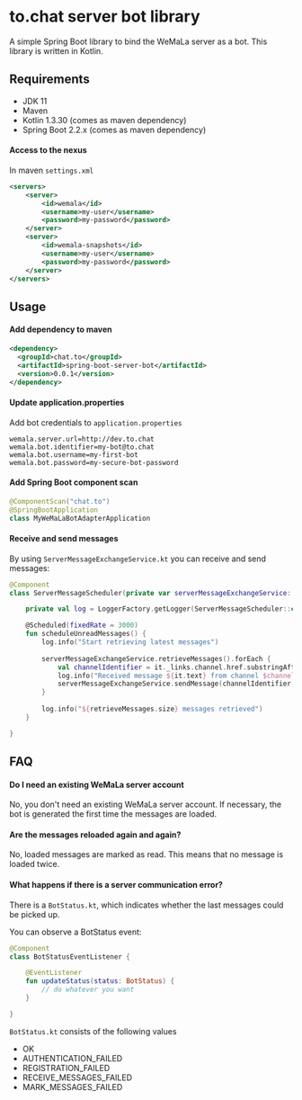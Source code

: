 # to.chat server bot library

A simple Spring Boot library to bind the WeMaLa server as a bot. 
This library is written in Kotlin.

## Requirements

* JDK 11
* Maven 
* Kotlin 1.3.30 (comes as maven dependency)
* Spring Boot 2.2.x (comes as maven dependency)

#### Access to the nexus

In maven ```settings.xml```

```xml
<servers>
    <server>
        <id>wemala</id>
        <username>my-user</username>
        <password>my-password</password>
    </server>
    <server>
        <id>wemala-snapshots</id>
        <username>my-user</username>
        <password>my-password</password>
    </server>
</servers>
```

## Usage

#### Add dependency to maven

```xml
<dependency>
  <groupId>chat.to</groupId>
  <artifactId>spring-boot-server-bot</artifactId>
  <version>0.0.1</version>
</dependency>
```

#### Update application.properties

Add bot credentials to ```application.properties```

```properties
wemala.server.url=http://dev.to.chat
wemala.bot.identifier=my-bot@to.chat
wemala.bot.username=my-first-bot
wemala.bot.password=my-secure-bot-password
```

#### Add Spring Boot component scan

```kotlin
@ComponentScan("chat.to")
@SpringBootApplication
class MyWeMaLaBotAdapterApplication
```

#### Receive and send messages

By using ```ServerMessageExchangeService.kt``` you can receive and send messages:

```kotlin
@Component
class ServerMessageScheduler(private var serverMessageExchangeService: ServerMessageExchangeService) {

    private val log = LoggerFactory.getLogger(ServerMessageScheduler::class.java)

    @Scheduled(fixedRate = 3000)
    fun scheduleUnreadMessages() {
        log.info("Start retrieving latest messages")
        
        serverMessageExchangeService.retrieveMessages().forEach {
            val channelIdentifier = it._links.channel.href.substringAfter("/api/channel/")
            log.info("Received message ${it.text} from channel $channelIdentifier")
            serverMessageExchangeService.sendMessage(channelIdentifier, "pong")
        }
        
        log.info("${retrieveMessages.size} messages retrieved")
    }

}
```

## FAQ

#### Do I need an existing WeMaLa server account

No, you don't need an existing WeMaLa server account. 
If necessary, the bot is generated the first time the messages are loaded.

#### Are the messages reloaded again and again?

No, loaded messages are marked as read. This means that no message is loaded twice.

#### What happens if there is a server communication error?

There is a ```BotStatus.kt```, which indicates whether the last messages could be picked up.

You can observe a BotStatus event: 

```kotlin
@Component
class BotStatusEventListener {

    @EventListener
    fun updateStatus(status: BotStatus) {
        // do whatever you want
    }

}
```

```BotStatus.kt``` consists of the following values 

* OK
* AUTHENTICATION_FAILED
* REGISTRATION_FAILED
* RECEIVE_MESSAGES_FAILED
* MARK_MESSAGES_FAILED